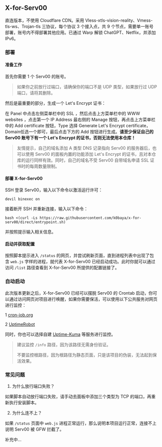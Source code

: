 ## X-for-Serv00

直连版本，不使用 Cloudflare CDN。采用 Vless-xtls-vision-reality、Vmess-tls-ws、Trojan-tls 三协议，每个协议 3 个接入点，共 9 个节点，需要单一账号部署，账号内不得部署其他应用。已通过 Warp 解锁 ChatGPT、Netflix，并添加 IPv6。

### 部署
#### 准备工作

首先你需要 1 个 Serv00 的账号。

>如果你之前放行过端口，请确保你的端口不是 UDP 类型，如果放行过 UDP 端口，请将其删除。

然后是最重要的部分，生成一个 Let's Encrypt 证书：

在 Panel 中点击左侧菜单栏中的 SSL ，然后点击上方菜单栏中的 WWW websites ，点击第一个 IP Address 最右侧的 Manage 按钮，再点击上方菜单栏中的 Add certificate 按钮，Type 选择 Generate Let's Encrypt certificate， Domain任选一个即可，最后点击下方的 Add 按钮进行生成。**请至少保证自己的 Serv00 账号下有一个 Let's Encrypt 的证书，否则无法使用本仓库！**

>友情提示，自己的域名添加 A 类型 DNS 记录指向 Serv00 的服务器后，也可以使用 Serv00 的面板内置的功能添加 Let's Encrypt 的证书，且对本仓库的运行同样有效。同时，自己的域名不受 Serv00 自带域名申请 SSL 证书时的每周数量限制。

#### 部署 X-for-Serv00

SSH 登录 Serv00，输入以下命令以激活运行许可：
```shell
devil binexec on
```
接着断开 SSH 并重新连接，输入以下命令：
```shell
bash <(curl -Ls https://raw.githubusercontent.com/k0baya/x-for-serv00/direct/entrypoint.sh)
```
并按照提示输入相关信息。

#### 启动并获取配置

按照脚本提示进入 `/status` 的网页，并尝试刷新页面，直到进程列表中出现了包含 `web.js` 字样的进程，就代表 X-for-Serv00 已经启动成功。此时你就可以通过访问 `/list` 路径查看到 X-for-Serv00 所提供的配置链接了。

### 自动启动

此次版本更新之后，X-for-Serv00 已经可以摆脱 Serv00 的 Crontab 启动，你可以通过访问网页对项目进行唤醒，如果你需要保活，可以使用以下公共服务对网页进行监控：

1 [cron-job.org](https://console.cron-job.org)

2 [UptimeRobot](https://uptimerobot.com/) 

同时，你也可以选择自建 [Uptime-Kuma](https://github.com/louislam/uptime-kuma) 等服务进行监控。

>建议监控 `/info` 路径，因为该路径无需身份验证。
>
>不要监控根路径，因为根路径为静态页面，只是该项目的伪装，无法起到保活效果。

### 常见问题

1. 为什么放行端口失败？

如果脚本自动放行端口失败，请手动去面板中添加三个类型为 TCP 的端口，再重新执行安装脚本。

2. 为什么连不上？

如果 `/status` 页面中 `web.js` 进程正常运行，那么说明本项目运行正常，连接不上说明 Serv00 被 GFW 拦截了。

补充中...
